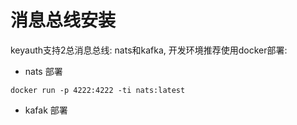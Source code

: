 # 消息总线安装

keyauth支持2总消息总线: nats和kafka, 开发环境推荐使用docker部署:

+ nats 部署
```
docker run -p 4222:4222 -ti nats:latest
```

+ kafak 部署
